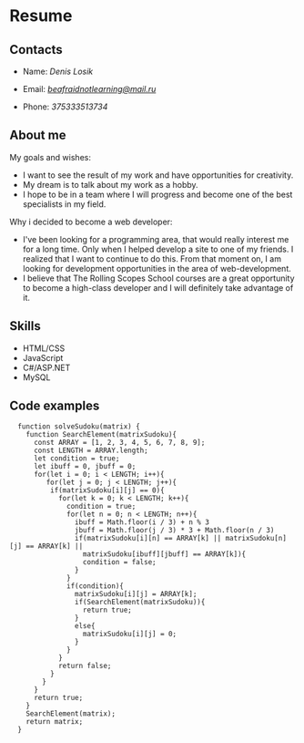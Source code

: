 # Resume

## Contacts

- Name: _Denis Losik_

- Email: _[beafraidnotlearning@mail.ru](mailto:beafraidnotlearning@mail.ru)_

- Phone: _375333513734_

## About me

My goals and wishes:

- I want to see the result of my work and have opportunities for creativity.
- My dream is to talk about my work as a hobby.
- I hope to be in a team where I will progress and become one of the best specialists in my field.

Why i decided to become a web developer:

- I've been looking for a programming area, that would really interest me for a long time. Only when I helped develop a site to one of my friends. I realized that I want to continue to do this. From that moment on, I am looking for development opportunities in the area of web-development.
- I believe that The Rolling Scopes School courses are a great opportunity to become a high-class developer and I will definitely take advantage of it.

## Skills

- HTML/CSS
- JavaScript
- C#/ASP.NET
- MySQL

## Code examples

```
  function solveSudoku(matrix) {
    function SearchElement(matrixSudoku){
      const ARRAY = [1, 2, 3, 4, 5, 6, 7, 8, 9];
      const LENGTH = ARRAY.length;
      let condition = true;
      let ibuff = 0, jbuff = 0;
      for(let i = 0; i < LENGTH; i++){
         for(let j = 0; j < LENGTH; j++){
          if(matrixSudoku[i][j] == 0){
            for(let k = 0; k < LENGTH; k++){
              condition = true;
              for(let n = 0; n < LENGTH; n++){
                ibuff = Math.floor(i / 3) + n % 3
                jbuff = Math.floor(j / 3) * 3 + Math.floor(n / 3)
                if(matrixSudoku[i][n] == ARRAY[k] || matrixSudoku[n][j] == ARRAY[k] ||
                  matrixSudoku[ibuff][jbuff] == ARRAY[k]){
                  condition = false;
                }
              }
              if(condition){
                matrixSudoku[i][j] = ARRAY[k];
                if(SearchElement(matrixSudoku)){
                  return true;
                }
                else{
                  matrixSudoku[i][j] = 0;
                }
              }
            }
            return false;
          }
        }
      }
      return true;
    }
    SearchElement(matrix);
    return matrix;
  }
```
